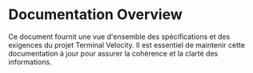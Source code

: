 # Documentation Overview

Ce document fournit une vue d'ensemble des spécifications et des exigences du projet Terminal Velocity. Il est essentiel de maintenir cette documentation à jour pour assurer la cohérence et la clarté des informations.
